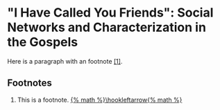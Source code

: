 # "I Have Called You Friends": Social Networks and Characterization in the Gospels

Here is a paragraph with an footnote <span id="a1">[[1]](#f1)</span>.

## Footnotes

1. <span id="f1"></span> This is a footnote. [{% math %}\hookleftarrow{% math %}](#a1)